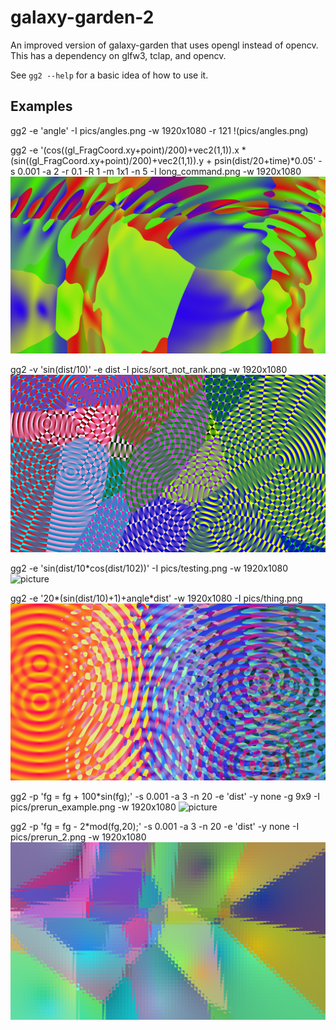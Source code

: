# galaxy-garden-2

An improved version of galaxy-garden that uses opengl instead of opencv.
This has a dependency on glfw3, tclap, and opencv.

See `gg2 --help` for a basic idea of how to use it.

## Examples
gg2 -e 'angle' -I pics/angles.png -w 1920x1080 -r 121
!(pics/angles.png)

gg2 -e '(cos((gl_FragCoord.xy+point)/200)+vec2(1,1)).x * (sin((gl_FragCoord.xy+point)/200)+vec2(1,1)).y + psin(dist/20+time)*0.05' -s 0.001 -a 2 -r 0.1 -R 1 -m 1x1 -n 5 -I long_command.png -w 1920x1080
![picture](pics/long_command.png)

gg2 -v 'sin(dist/10)' -e dist -I pics/sort_not_rank.png -w 1920x1080
![picture](pics/sort_not_rank.png)

gg2 -e 'sin(dist/10*cos(dist/102))' -I pics/testing.png -w 1920x1080
![picture](pics/testing.png)

gg2 -e '20*(sin(dist/10)+1)+angle*dist' -w 1920x1080 -I pics/thing.png
![picture](pics/thing.png)

gg2 -p 'fg = fg + 100*sin(fg);' -s 0.001 -a 3 -n 20 -e 'dist' -y none -g 9x9 -I pics/prerun_example.png -w 1920x1080
![picture](pics/prerun_example.png)

gg2 -p 'fg = fg - 2*mod(fg,20);' -s 0.001 -a 3 -n 20 -e 'dist' -y none -I pics/prerun_2.png -w 1920x1080
![picture](pics/prerun_2.png)


